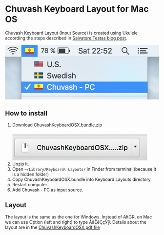 # Chuvash Keyboard Layout for Mac OS
Chuvash Keyboard Layout (Input Source) is created using Ukulele according the steps described in [Salvatore Testas blog post](https://saltesta.com/hack/customizing-mac-input-source-icon/).


![Choosing Chuvash Input source](screenshots/cv-kbd-mac-000.png?raw=true)

## How to install
1. Download [ChuvashKeyboardOSX.bundle.zip](ChuvashKeyboardOSX.bundle.zip?raw=true)
![Download](screenshots/cv-kbd-mac-001.png?raw=true)
1. Unzip it.
1. Open `~/Library/Keyboard\ Layouts/` in Finder from terminal (because it is a hidden folder)
1. Copy ChuvashKeyboardOSX.bundle into Keyboard Layouts directory.
1. Restart computer
1. Add Chuvash - PC as input source. 

## Layout

The layout is the same as the one for Windows. Instead of AltGR, on Mac we can use Option (left and right) to type ӐӑӖӗҪҫӲӳ. Details about the layout are in the [ChuvashKeyboardOSX.pdf file](ChuvashKeyboardOSX.pdf)
